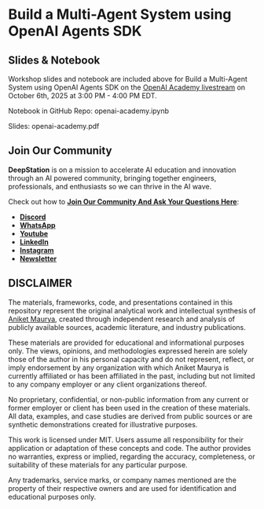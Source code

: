 # Build a Multi-Agent System using OpenAI Agents SDK

## Slides & Notebook
Workshop slides and notebook are included above for Build a Multi-Agent System using OpenAI Agents SDK on the [OpenAI Academy livestream](https://academy.openai.com/public/events/build-a-multi-agent-system-using-openai-agents-sdk-9z0epx04nm) on October 6th, 2025 at 3:00 PM - 4:00 PM EDT.

Notebook in GitHub Repo: openai-academy.ipynb

Slides: openai-academy.pdf

## Join Our Community

**DeepStation** is on a mission to accelerate AI education and innovation through an AI powered community, bringing together engineers, professionals, and enthusiasts so we can thrive in the AI wave.

Check out how to **[Join Our Community And Ask Your Questions Here](https://deepstation.ai/connect)**:
- **[Discord](https://discord.com/invite/5nHvNaaByY)**
- **[WhatsApp](https://chat.whatsapp.com/KLSBrpk0izVIKxXg09GLCa)**
- **[Youtube](https://www.youtube.com/@DeepStationAI)**
- **[LinkedIn](https://www.linkedin.com/company/deepstationai)**
- **[Instagram](https://www.instagram.com/deepstationai)**
- **[Newsletter](https://deepstation.beehiiv.com/subscribe)**

## DISCLAIMER

The materials, frameworks, code, and presentations contained in this repository represent the original analytical work and intellectual synthesis of [Aniket Maurya](https://linkedin.com/in/aniketmaurya), created through independent research and analysis of publicly available sources, academic literature, and industry publications. 

These materials are provided for educational and informational purposes only. The views, opinions, and methodologies expressed herein are solely those of the author in his personal capacity and do not represent, reflect, or imply endorsement by any organization with which Aniket Maurya is currently affiliated or has been affiliated in the past, including but not limited to any company employer or any client organizations thereof.

No proprietary, confidential, or non-public information from any current or former employer or client has been used in the creation of these materials. All data, examples, and case studies are derived from public sources or are synthetic demonstrations created for illustrative purposes.

This work is licensed under MIT. Users assume all responsibility for their application or adaptation of these concepts and code. The author provides no warranties, express or implied, regarding the accuracy, completeness, or suitability of these materials for any particular purpose.

Any trademarks, service marks, or company names mentioned are the property of their respective owners and are used for identification and educational purposes only.

